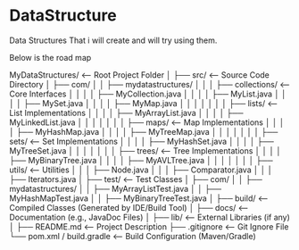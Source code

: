 # DataStructure
Data Structures That i will create and will try using them.



Below is the road map 


MyDataStructures/                 <-- Root Project Folder
│
├── src/                          <-- Source Code Directory
│   ├── com/
│   │   ├── mydatastructures/
│   │   │   ├── collections/      <-- Core Interfaces
│   │   │   │   ├── MyCollection.java
│   │   │   │   ├── MyList.java
│   │   │   │   ├── MySet.java
│   │   │   │   ├── MyMap.java
│   │   │   │
│   │   │   ├── lists/            <-- List Implementations
│   │   │   │   ├── MyArrayList.java
│   │   │   │   ├── MyLinkedList.java
│   │   │   │
│   │   │   ├── maps/             <-- Map Implementations
│   │   │   │   ├── MyHashMap.java
│   │   │   │   ├── MyTreeMap.java
│   │   │   │
│   │   │   ├── sets/             <-- Set Implementations
│   │   │   │   ├── MyHashSet.java
│   │   │   │   ├── MyTreeSet.java
│   │   │   │
│   │   │   ├── trees/            <-- Tree Implementations
│   │   │   │   ├── MyBinaryTree.java
│   │   │   │   ├── MyAVLTree.java
│   │   │   │
│   │   │   ├── utils/            <-- Utilities
│   │   │       ├── Node.java
│   │   │       ├── Comparator.java
│   │   │       ├── Iterators.java
│
├── test/                         <-- Test Classes
│   ├── com/
│   │   ├── mydatastructures/
│   │       ├── MyArrayListTest.java
│   │       ├── MyHashMapTest.java
│   │       ├── MyBinaryTreeTest.java
│
├── build/                        <-- Compiled Classes (Generated by IDE/Build Tool)
│
├── docs/                         <-- Documentation (e.g., JavaDoc Files)
│
├── lib/                          <-- External Libraries (if any)
│
├── README.md                     <-- Project Description
├── .gitignore                    <-- Git Ignore File
└── pom.xml / build.gradle        <-- Build Configuration (Maven/Gradle)
